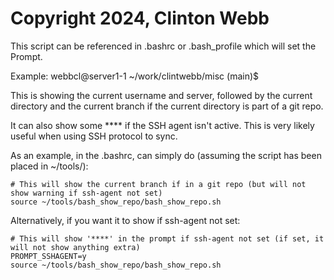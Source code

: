 # Copyright 2024, Clinton Webb
This script can be referenced in .bashrc or .bash_profile which will set the Prompt.

Example:
webbcl@server1-1 ~/work/clintwebb/misc (main)$

This is showing the current username and server, followed by the current directory and the current branch if the current directory is part of a git repo.

It can also show some **** if the SSH agent isn't active.  This is very likely useful when using SSH protocol to sync.

As an example, in the .bashrc, can simply do (assuming the script has been placed in ~/tools/):
```
# This will show the current branch if in a git repo (but will not show warning if ssh-agent not set)
source ~/tools/bash_show_repo/bash_show_repo.sh
```
Alternatively, if you want it to show if ssh-agent not set:
```
# This will show '****' in the prompt if ssh-agent not set (if set, it will not show anything extra)
PROMPT_SSHAGENT=y
source ~/tools/bash_show_repo/bash_show_repo.sh
```
